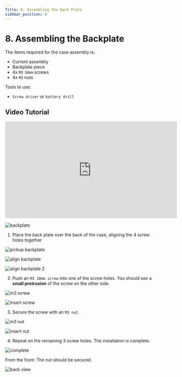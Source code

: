 ```yaml
---
Title: 8. Assembling the Back Plate
sidebar_position: 8
---
```


# 8. Assembling the Backplate

The items required for the case assembly is:

- Current assembly
- Backplate piece
- 4x `M3` `10mm` screws
- 4x `M3` nuts

Tools to use:

- `Screw driver` or `battery drill`

## Video Tutorial

<iframe width="560" height="315" src="https://www.youtube.com/embed/Qi6-DX0lSx4" title="YouTube video player" frameborder="0" allow="accelerometer; autoplay; clipboard-write; encrypted-media; gyroscope; picture-in-picture" allowfullscreen></iframe>

![backplate](/img/assembly/bp-assem1.png)

1. Place the back plate over the back of the case, aligning the 4 screw holes together

![pickup backplate](/img/assembly/bp-assem2.png)

![align backplate](/img/assembly/bp-assem3.png)

![align backplate 2](/img/assembly/bp-assem4.png)

2. Push an `M3 10mm screw` into one of the screw holes. You should see a **small protrusion** of the screw on the other side.

![m3 screw](/img/assembly/bp-assem5.png)

![insert screw](/img/assembly/bp-assem6.png)

3. Secure the screw with an `M3 nut`.

![m3 nut](/img/assembly/bp-assem7.png)

![insert nut](/img/assembly/bp-assem8.png)

4. Repeat on the remaining 3 screw holes. The installation is complete.

![complete](/img/assembly/bp-assem9.png)

From the front: The nut should be secured.

![back view](/img/assembly/bp-assem10.png)
